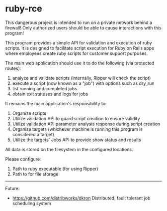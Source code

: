 # ruby-rce

This dangerous project is intended to run on a private network behind a firewall!
Only authorized users should be able to cause interactions with this program!

This program provides a simple API for validation and execution of ruby scripts.
It is designed to facilitate script execution for Ruby on Rails apps where employees
create ruby scripts for customer support purposes.

The main web application should use it to do the following (via protected routes):

1. analyze and validate scripts (internally, Ripper will check the script)
2. execute a script (now known as a "job") with options such as dry_run
3. list running and completed jobs
4. obtain exit statuses and logs for jobs

It remains the main application's responsibility to:

1. Organize scripts
2. Utilize validation API to guard script creation to ensure validity
3. Utilize validation API parameter analysis response during script creation
4. Organize targets (whichever machine is running this program is considered a target)
5. Utilize the targets' Jobs API to provide show status and results

All data is stored on the filesystem in the configured locations.

Please configure:

1. Path to ruby executable (for using Ripper)
2. Path to for file storage 

---

Future:

- https://github.com/distribworks/dkron Distributed, fault tolerant job scheduling system